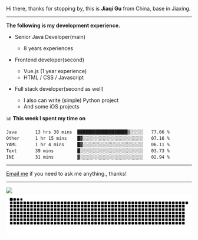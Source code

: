 Hi there, thanks for stopping by, this is **Jiaqi Gu** from China, base in Jiaxing.

---

**The following is my development experience.**

- Senior Java Developer(main)
  - 8 years experiences

- Frontend developer(second)
  - Vue.js (1 year experience)
  - HTML / CSS / Javascript
  
- Full stack developer(second as well)
  - I also can write (simple) Python project
  - And some iOS projects

📊 **This week I spent my time on**
<!--START_SECTION:waka-->

```txt
Java       13 hrs 38 mins  ███████████████████▒░░░░░   77.66 %
Other      1 hr 15 mins    █▓░░░░░░░░░░░░░░░░░░░░░░░   07.16 %
YAML       1 hr 4 mins     █▓░░░░░░░░░░░░░░░░░░░░░░░   06.11 %
Text       39 mins         █░░░░░░░░░░░░░░░░░░░░░░░░   03.73 %
INI        31 mins         ▓░░░░░░░░░░░░░░░░░░░░░░░░   02.94 %
```

<!--END_SECTION:waka-->

---

[Email me](mailto:htk2klwgr@mozmail.com?subject=Hiring_from_GitHub) if you need to ask me anything., thanks!

---

![]( https://visitor-badge.glitch.me/badge?page_id=githubgujiaqi)
![]( https://github.com/droid-Q/droid-Q/raw/output/github-contribution-grid-snake.svg#gh-dark-mode-only)
